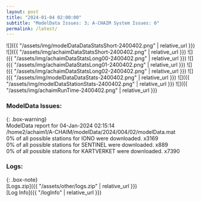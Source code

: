```yaml
---
layout: post
title: "2024-01-04 02:00:00"
subtitle: "ModelData Issues: 3; A-CHAIM System Issues: 0"
permalink: /latest/
---
```


![]({{ "/assets/img/modelDataDataStatsShort-2400402.png" | relative_url }})
![]({{ "/assets/img/achaimDataStatsShort-2400402.png" | relative_url }})
![]({{ "/assets/img/achaimDataStatsLong00-2400402.png" | relative_url }})
![]({{ "/assets/img/achaimDataStatsLong01-2400402.png" | relative_url }})
![]({{ "/assets/img/achaimDataStatsLong02-2400402.png" | relative_url }})
![]({{ "/assets/img/modelDataDataStats-2400402.png" | relative_url }})
![]({{ "/assets/img/modelDataStationStats-2400402.png" | relative_url }})
![]({{ "/assets/img/achaimRunTime-2400402.png" | relative_url }})


### ModelData Issues:  
  
{: .box-warning}  
 ModelData report for 04-Jan-2024 02:15:14   
 /home2/achaim1/A-CHAIM/modelData/2024/004/02/modelData.mat   
 0% of all possible stations for IONO were downloaded. x3169   
 0% of all possible stations for SENTINEL were downloaded. x889   
 0% of all possible stations for KARTVERKET were downloaded. x7390   
  


### Logs:  
  
{: .box-note}  
[Logs.zip]({{ "/assets/other/logs.zip" | relative_url }})  
[Log Info]({{ "/logInfo" | relative_url }})  
